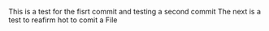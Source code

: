 
This is a test for the fisrt commit and testing a second commit
The next is a test to reafirm hot to comit a File